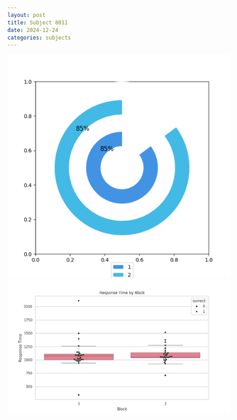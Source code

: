 ```yaml
---
layout: post
title: Subject 8011
date: 2024-12-24
categories: subjects
---
```


![](data/8011/run-13/8011__acc_test.png)
![](data/8011/run-13/8011_rt.png)

